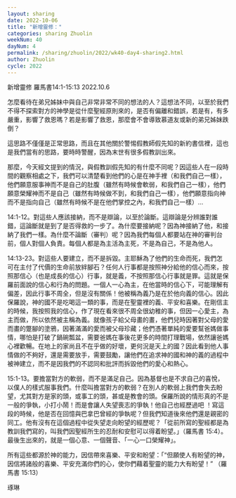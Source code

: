 ```yaml
---
layout: sharing
date: 2022-10-06
title: "新增靈修："
categories: sharing Zhuolin
weekNum: 40
dayNum: 4
permalink: /sharing/zhuolin/2022/wk40-day4-sharing2.html
author: Zhuolin
cycle: 2022
---  
```

新增靈修 羅馬書14:1-15:13
2022.10.6

怎麼看待在弟兄姊妹中與自己非常非常不同的想法的人？這想法不同，以至於我們不得不探索對方的神學是從什麼聖經原則來的，是否有偏離和錯誤，若是有，有多嚴重，影響了救恩嗎？若是影響了救恩，那麼會不會導致慕道友或新的弟兄姊妹跌倒？

這思路不僅僅是正常思路，而且在其他關於警惕假教師假先知的新約書信裡，這也是我們當有的思路，要時時警醒，因為末世有很多假教訓出來。

那麼，今天經文提到的情況，與假教訓假先知的有什麼不同呢？因這些人在一段時間的觀察相處之下，我們可以清楚看到他們的心是在神手裡（和我們自己一樣），他們願意服事神而不是自己的肚腹（雖然有時候會軟弱，和我們自己一樣），他們願意榮耀神而不是自己（雖然有時候做不到，和我們自己一樣），他們願意指向神而不是指向自己（雖然有時候不是在他們掌控之內，和我們自己一樣）… 

14:1-12。對這些人應該接納，而不是辯論，以至於論斷。這辯論是分辨誰對誰錯，這論斷就是到了是否得救的一步了。為什麼要接納呢？因為神接納了他，和接納了我們一樣。為什麼不論斷（審判）呢？因為我們每個人都要站在神的審判台前，個人對個人負責。每個人都是為主活為主死，不是為自己，不是為他人。

14:13-23。對這些人要建立，而不是拆毀。主耶穌為了他們的生命而死，我們怎可在主付了代價的生命前放絆腳石？任何人行事都是按照神分給他的信心而來，按照那信心（也是成長的信心）行事，就是義，不按照那信心行事就是罪。這就是保羅前面說的信心和行為的問題。一個人一心為主，在他當時的信心下，可能理解有偏差，因此行事不周全，但是沒有關係！他被稱為義乃是在於他向義的信心。因此保羅說，神的國不是吃喝這一類的事，而是在聖靈裡的義、平安和喜樂。在剛信主的時候，我按照我的信心，作了現在看來很不周全很幼稚的事，但因一心愛主，為主而做，所以依然被主稱為義。就像孩子給父母畫的畫，他們兒時因著對父母的愛而畫的蹩腳的塗鴉，因著滿滿的愛而被父母珍藏；他們憑著單純的愛要幫爸媽做事情，哪怕是打破了鍋碗瓢盆，需要爸媽在事後花更多的時間打理戰場，依然讓爸媽心裡歡暢。在地上的家尚且不在乎做的好壞，更何況是天上的國？因此看到他人事情做的不夠好，還是需要放手，需要鼓勵，讓他們在追求神的國和神的義的過程中被神建立，而不是因我們的不認同和批評而拆毀他們的愛心和熱心。

15:1-13。要擔當對方的軟弱，而不是滿足自己。因為基督也是不求自己的喜悅，以僕人的樣式服事我們。什麼叫擔當對方的軟弱？在別人的軟弱上我們會失去盼望，尤其對方是家的頭，或事工的頭，甚或是教會的頭。保羅所說的情形真的不是一般的爭執，小打小鬧！而是會讓人失望喪志的爭執！他自己也經歷過吧 ！寫這段的時候，他是否在回憶與巴拿巴曾經的爭執呢？但我們知道後來他們還是親密的同工。他有沒有在這個過程中從失望走向盼望的經歷呢？「從前所寫的聖經都是為教訓我們寫的，叫我們因聖經所生的忍耐和安慰可以得着盼望。」（羅馬書‬ ‭15:4‬）。最後生出來的，就是一個心意、一個聲音、「一心一口榮耀神」。

所有這些都源於神的能力，因信帶來喜樂、平安和盼望：「“但願使人有盼望的神，因信將諸般的喜樂、平安充滿你們的心，使你們藉着聖靈的能力大有盼望！”
（羅馬書‬ ‭15:13‬）

琢琳

